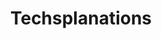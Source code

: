 ---
title: Techsplanations
description: My attempt at explaining complicated areas topics or tech jargon. Can my Mum understand what I am saying?
image:

# Badge style
style:
    background: "#CBC3E3"
    color: "#fff"
---